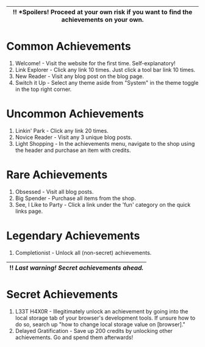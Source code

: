 | :bangbang: *Spoilers! Proceed at your own risk if you want to find the achievements on your own. |
| - |

# Common Achievements
1. Welcome! - Visit the website for the first time. Self-explanatory!
2. Link Explorer - Click any link 10 times. Just click a tool bar link 10 times.
3. New Reader - Visit any blog post on the blog page.
4. Switch it Up - Select any theme aside from "System" in the theme toggle 
   in the top right corner.

# Uncommon Achievements
1. Linkin' Park - Click any link 20 times.
2. Novice Reader - Visit any 3 unique blog posts.
3. Light Shopping - In the achievements menu, navigate to the shop using the
   header and purchase an item with credits.

# Rare Achievements
1. Obsessed - Visit all blog posts.
2. Big Spender - Purchase all items from the shop.
3. See, I Like to Party - Click a link under the 'fun' category on the quick 
   links page.

# Legendary Achievements
1. Completionist - Unlock all (non-secret) achievements.

| :bangbang: *Last warning! Secret achievements ahead.* |
| - | 

# Secret Achievements
1. L33T H4X0R - Illegitimately unlock an achievement by going into the local
   storage tab of your browser's development tools. If unsure how to do so,
   search up "how to change local storage value on [browser]."
2. Delayed Gratification - Save up 200 credits by unlocking other achievements.
   Go and spend them afterwards!